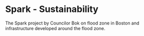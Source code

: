 # Spark - Sustainability

The Spark project by Councilor Bok on flood zone in Boston and infrastructure developed around the flood zone.
